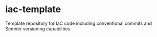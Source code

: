 # iac-template
Template repository for IaC code including conventional commits and SemVer versioning capabilities
